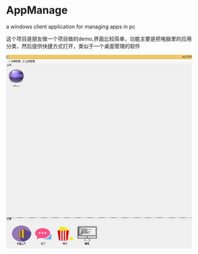 # AppManage
a windows client application for managing apps in pc

这个项目是朋友做一个项目做的demo,界面比较简单，功能主要是把电脑里的应用分类，然后提供快捷方式打开，类似于一个桌面管理的软件

![image](https://github.com/jiechencsll/AppManage/blob/master/screenshot/screenshot.png)
